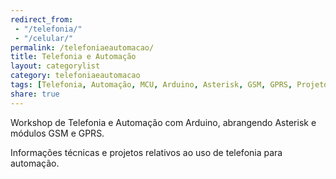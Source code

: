 ```yaml
---
redirect_from:
 - "/telefonia/"
 - "/celular/"
permalink: /telefoniaeautomacao/
title: Telefonia e Automação
layout: categorylist
category: telefoniaeautomacao
tags: [Telefonia, Automação, MCU, Arduino, Asterisk, GSM, GPRS, Projetos]
share: true
---
```


Workshop de Telefonia e Automação com Arduino, abrangendo Asterisk e módulos GSM e GPRS.

<!--more-->

Informações técnicas e projetos relativos ao uso de telefonia para automação.
